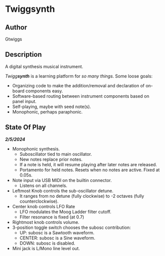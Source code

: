 # Twiggsynth

## Author

Gtwiggs

## Description

A digital synthesis musical instrument.

_Twigg**synth**_ is a learning platform for _so many things_. Some loose goals:

- Organizing code to make the addition/removal and declaration of on-board components easy.
- Software-based routing between instrument components based on panel input.
- Self-playing, maybe with seed note(s).
- Monophonic, perhaps paraphonic.

## State Of Play

**_2/5/2024_**

- Monophonic synthesis.
  - Suboscillator tied to main oscillator.
  - New notes replace prior notes.
  - If a note is held, it will resume playing after later notes are released.
  - Portamento for held notes. Resets when no notes are active. Fixed at 0.05s.
- Note input via USB MIDI on the builtin connector.
  - Listens on all channels.
- Leftmost Knob controls the sub-oscillator detune.
  - It ranges from no detune (fully clockwise) to -2 octaves (fully counterclockwise).
- Center knob controls LFO Rate
  - LFO modulates the Moog Ladder filter cutoff.
  - Filter resonance is fixed (at 0.7)
- Rightmost knob controls volume.
- 3-position toggle switch chooses the subosc contribution:
  - UP: subosc is a Sawtooth waveform.
  - CENTER: subosc is a Sine waveform.
  - DOWN: subosc is disabled.
- Mini jack is L/Mono line level out.
